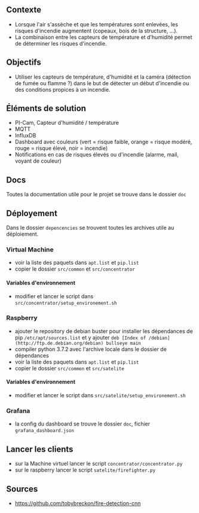 ## Contexte

- Lorsque l'air s'assèche et que les températures sont enlevées, les risques d'incendie augmentent (copeaux, bois de la structure, ...).
- La combinaison entre les capteurs de température et d'humidité permet de déterminer les risques d'incendie.

## Objectifs

- Utiliser les capteurs de température, d'humidité et la caméra (détection de fumée ou flamme ?) dans le but de détecter un début d'incendie ou des conditions propices à un incendie.

## Éléments de solution

- PI-Cam, Capteur d'humidité / température
- MQTT
- InfluxDB
- Dashboard avec couleurs (vert = risque faible, orange = risque modéré, rouge = risque élevé, noir = incendie)
- Notifications en cas de risques élevés ou d'incendie (alarme, mail, voyant de couleur)

## Docs

Toutes la documentation utile pour le projet se trouve dans le dossier `doc`

## Déployement

Dans le dossier `depencencies` se trouvent toutes les archives utile au déploiement.

### Virtual Machine

- voir la liste des paquets dans `apt.list` et `pip.list`
- copier le dossier `src/common` et `src/concentrator`

#### Variables d'environnement

- modifier et lancer le script dans `src/concentrator/setup_environement.sh`

### Raspberry

- ajouter le repository de debian buster pour installer les dépendances de pip `/etc/apt/sources.list` et y ajouter `deb [Index of /debian](http://ftp.de.debian.org/debian) bullseye main`
- compiler python 3.7.2 avec l'archive locale dans le dossier de dépendances
- voir la liste des paquets dans `apt.list` et `pip.list`
- copier le dossier `src/common` et `src/satelite`

#### Variables d'environnement

- modifier et lancer le script dans `src/satelite/setup_environement.sh`

### Grafana

- la config du dashboard se trouve le dossier `doc`, fichier `grafana_dashboard.json`

## Lancer les clients

- sur la Machine virtuel lancer le script `concentrator/concentrator.py`
- sur le raspberry lancer le script `satelite/firefighter.py`

## Sources

- https://github.com/tobybreckon/fire-detection-cnn
